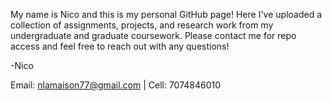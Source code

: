 My name is Nico and this is my personal GitHub page! Here I've uploaded a collection of assignments, projects, and research work from my undergraduate and graduate coursework. Please contact me for repo access and feel free to reach out with any questions!

-Nico

Email: nlamaison77@gmail.com | Cell: 7074846010
